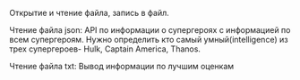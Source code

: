 Открытие и чтение файла, запись в файл.

Чтение файла json:
API по информации о супергероях с информацией по всем супергероям. 
Нужно определить кто самый умный(intelligence) из трех супергероев- Hulk, Captain America, Thanos.

Чтение файла txt:
Вывод информации по лучшим оценкам 

